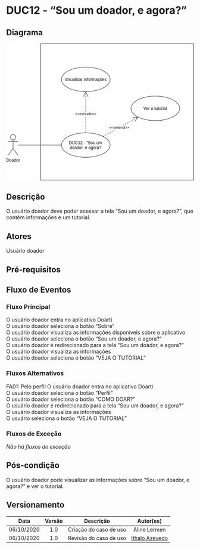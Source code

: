 # DUC12 - “Sou um doador, e agora?”

## Diagrama

![DUC12](../../../../assets/images/casosDeUso/DUC12.png)

## Descrição

O usuário doador deve poder acessar a tela “Sou um doador, e agora?”, que contém informações e um tutorial.  

## Atores

Usuário doador  

## Pré-requisitos

## Fluxo de Eventos

### Fluxo Principal

O usuário doador entra no aplicativo Doarti  
O usuário doador seleciona o botão “Sobre”  
O usuário doador visualiza as informações disponíveis sobre o aplicativo  
O usuário doador seleciona o botão “Sou um doador, e agora?”  
O usuário doador é redirecionado para a tela “Sou um doador, e agora?”   
O usuário doador visualiza as informações  
O usuário doador seleciona o botão “VEJA O TUTORIAL”  

### Fluxos Alternativos

FA01: Pelo perfil
O usuário doador entra no aplicativo Doarti  
O usuário doador seleciona o botão “Perfil”  
O usuário doador seleciona o botão “COMO DOAR?”  
O usuário doador é redirecionado para a tela “Sou um doador, e agora?”   
O usuário doador visualiza as informações  
O usuário seleciona o botão “VEJA O TUTORIAL”  

### Fluxos de Exceção

*Não há fluxos de exceção*  

## Pós-condição

O usuário doador pode visualizar as informações sobre “Sou um doador, e agora?” e ver o tutorial.  

## Versionamento

|    Data    | Versão |                        Descrição                         |                            Autor(es)                             |
| :--------: | :----: | :------------------------------------------------------: | :--------------------------------------------------------------: |
| 06/10/2020 | 1.0 | Criação do caso de uso | Aline Lermen |
| 06/10/2020 | 1.0 | Revisão do caso de uso | [Ithalo Azevedo](https://github.com/ithaloazevedo) |
